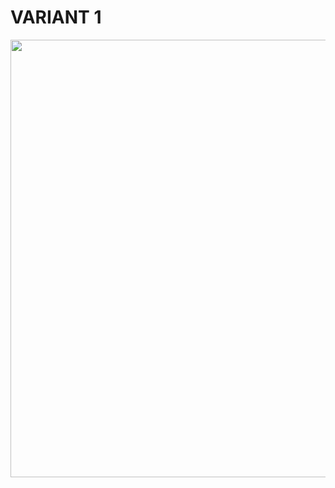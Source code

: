 # VARIANT 1

<img src="https://github.com/vndrre/it-majakas/assets/145542472/4e5ff8a5-123b-47b9-aa3b-cb8fe174f468" width="700px" />
